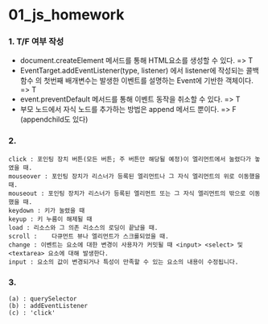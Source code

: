 # 01_js_homework



### 1. T/F 여부 작성

- document.createElement 메서드를 통해 HTML요소를 생성할 수 있다.  => T
- EventTarget.addEventListener(type, listener) 에서 listener에 작성되는 콜백 함수 의 첫번째 배개변수는 발생한 이벤트를 설명하는 Event에 기반한 객체이다. => T
- event.preventDefault 메서드를 통해 이벤트 동작을 취소할 수 있다. => T
- 부모 노드에서 자식 노드를 추가하는 방법은 append 메서드 뿐이다. => F (appendchild도 있다)



### 2. 

```
click : 포인팅 장치 버튼(모든 버튼; 주 버튼만 해당될 예정)이 엘리먼트에서 눌렸다가 놓였을 때.
mouseover : 포인팅 장치가 리스너가 등록된 엘리먼트나 그 자식 엘리먼트의 위로 이동했을 때.
mouseout : 포인팅 장치가 리스너가 등록된 엘리먼트 또는 그 자식 엘리먼트의 밖으로 이동했을 때.
keydown : 키가 눌렸을 때
keyup : 키 누름이 해제될 때
load : 리소스와 그 의존 리소스의 로딩이 끝났을 때.
scroll : 	다큐먼트 뷰나 엘리먼트가 스크롤되었을 때.
change : 이벤트는 요소에 대한 변경이 사용자가 커밋될 때 <input> <select> 및 <textarea> 요소에 대해 발생한다.
input : 요소의 값이 변경되거나 특성이 만족할 수 있는 요소의 내용이 수정됩니다.
```



### 3. 

```
(a) : querySelector
(b) : addEventListener
(c) : 'click'
```

